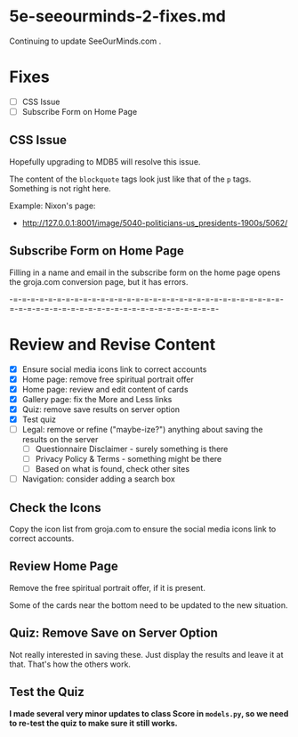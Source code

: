 
# 5e-seeourminds-2-fixes.md

Continuing to update SeeOurMinds.com .

# Fixes

- [ ] CSS Issue
- [ ] Subscribe Form on Home Page

## CSS Issue

Hopefully upgrading to MDB5 will resolve this issue.

The content of the `blockquote` tags look just like that of the `p` tags.
Something is not right here.

Example: Nixon's page:

- http://127.0.0.1:8001/image/5040-politicians-us_presidents-1900s/5062/

## Subscribe Form on Home Page

Filling in a name and email in the subscribe form on the home page opens the groja.com conversion page, but it has errors.

-=-=-=-=-=-=-=-=-=-=-=-=-=-=-=-=-=-=-=-=-=-=-=-=-=-=-=-=-=-=-=-=-=-=-=-=-=-=-=-=-=-=-=-=-=-=-=-=-=-=-=-=-=-=-=-

# Review and Revise Content

- [x] Ensure social media icons link to correct accounts
- [x] Home page: remove free spiritual portrait offer
- [x] Home page: review and edit content of cards
- [x] Gallery page: fix the More and Less links
- [x] Quiz: remove save results on server option
- [x] Test quiz
- [ ] Legal: remove or refine ("maybe-ize?") anything about saving the results on the server
    - [ ] Questionnaire Disclaimer - surely something is there
    - [ ] Privacy Policy & Terms - something might be there
    - [ ] Based on what is found, check other sites
- [ ] Navigation: consider adding a search box

## Check the Icons

Copy the icon list from groja.com to ensure the social media icons link to correct accounts.

## Review Home Page

Remove the free spiritual portrait offer, if it is present.

Some of the cards near the bottom need to be updated to the new situation.

## Quiz: Remove Save on Server Option

Not really interested in saving these.  Just display the results and leave it at that.  That's how the others work.

## Test the Quiz

**I made several very minor updates to class Score in `models.py`, so we need to re-test the quiz to make sure it still works.**

